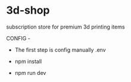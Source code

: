 
# 3d-shop
subscription store for premium 3d printing items


CONFIG - 

 - The first step is config manually .env 
 - npm install



 - npm run dev
